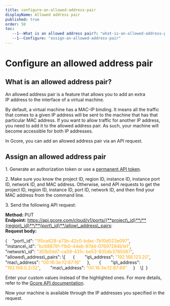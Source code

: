 ```yaml
---
title: configure-an-allowed-address-pair
displayName: Allowed address pair
published: true
order: 50
toc:
   --1--What is an allowed address pair?: "what-is-an-allowed-address-pair"
   --1--Configure: "assign-an-allowed-address-pair"
---
```

# Configure an allowed address pair

## What is an allowed address pair?

An allowed address pair is a feature that allows you to add an extra IP address to the interface of a virtual machine.

By default, a virtual machine has a MAC-IP binding. It means all the traffic that comes to a given IP address will be sent to the machine that has that particular MAC address. If you want to allow traffic for another IP address, you need to add it to the allowed address pair. As such, your machine will become accessible for both IP addresses.

In Gcore, you can add an allowed address pair via an API request.

## Assign an allowed address pair

1. Generate an authorization token or use a <a href=“https://gcore.com/docs/account-settings/create-use-or-delete-a-permanent-api-token” target="_blank">permanent API token</a>.

2. Make sure you know the project ID, region ID, instance ID, instance port ID, network ID, and MAC address. Otherwise, send API requests to get the project ID, region ID, instance ID, port ID, network ID, and then find your MAC address from the command line.

3. Send the following API request:


**Method:** PUT  
**Endpoint:** https://api.gcore.com/cloud/v1/ports/{**project\_id}**/**{region\_id}**/**{port\_id}**/allow\_address\_pairs:  
**Request body:**

<code-block>
{   
  "port\_id": <span style="color: orange">"1f0ca628-a73b-42c0-bdac-7b10d023e097"</span>,   
  "instance\_id": <span style="color: orange">"bc688791-f1b0-44eb-97d4-07697294b1e1"</span>,   
  "network\_id": <span style="color: orange">"351b0dd7-ca09-431c-be53-935db3785067"</span>,   
  "allowed\_address\_pairs": \[   
    {   
      "ip\_address": <span style="color: orange">"192.168.123.20"</span>,   
      "mac\_address": <span style="color: orange">"00:16:3e:f2:87:16"</span>  
    },	   
    {   
      "ip\_address": <span style="color: orange">"192.168.0.2/32"</span>,   
      "mac\_address": <span style="color: orange">"00:16:3e:f2:87:89"</span>  
    }   
  \]   
} 
</code-block> 

Enter your custom values instead of the highlighted ones. For more details, refer to the <a href=“https://apidocs.gcore.com/cloud” target="_blank">Gcore API documentation</a>.

Now your machine is available through the IP addresses you specified in the request.
